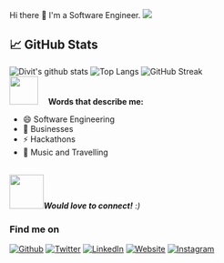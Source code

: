 Hi there 👋
I'm a Software Engineer. 
<img src="assets/code.gif" />
## &#x1f4c8; GitHub Stats
![Divit's github stats](https://github-readme-stats.vercel.app/api?username=divit-agrawal&show_icons=true&count_private=true&theme=chartreuse-dark&icon_color=00ffff)
![Top Langs](https://github-readme-stats.vercel.app/api/top-langs/?username=divit-agrawal&layout=compact&theme=chartreuse-dark&icon_color=00ffff)
![GitHub Streak](http://github-readme-streak-stats.herokuapp.com?user=divit-agrawal&theme=chartreuse-dark&currStreakNum=00ffff&currStreakLabel=00ffff&fire=orange&sideLabels=00ffff)
<br />
<img src="https://media.giphy.com/media/JRDDRW6ZluTuDhSZZJ/giphy.gif" width=50 />&emsp;
**Words that describe me:** 
- 😄 Software Engineering
- 💬 Businesses
- ⚡ Hackathons   
- 👯 Music and Travelling


<br />
<img src="https://media.giphy.com/media/LnQjpWaON8nhr21vNW/giphy.gif" width="60" /><em><b>Would love to connect!</b> :)</em>
<h3> Find me on</h3>
<a href="https://github.com/divit-agrawal" target="_blank"><img alt="Github" src="https://img.shields.io/badge/GitHub-%2312100E.svg?&style=for-the-badge&logo=Github&logoColor=white" /></a>
<a href="https://twitter.com/Divit_Agrawal_" target="_blank"><img alt="Twitter" src="https://img.shields.io/badge/twitter-%231DA1F2.svg?&style=for-the-badge&logo=twitter&logoColor=white" /></a> 
<a href="https://www.linkedin.com/in/divit-agrawal" target="_blank"><img alt="LinkedIn" src="https://img.shields.io/badge/linkedin-%230077B5.svg?&style=for-the-badge&logo=linkedin&logoColor=white" /></a>
<a href="https://divitagrawal.com" target="_blank"><img alt="Website" src="https://img.shields.io/badge/-Website-%FF69B4?style=for-the-badge" /></a>
<a href="https://instagram.com/divit_agrawal" target="_blank"><img alt="Instagram" src="https://img.shields.io/badge/instagram-%FF69B4.svg?&style=for-the-badge&logo=instagram&logoColor=white&color=cd486b" /></a>
</div>

